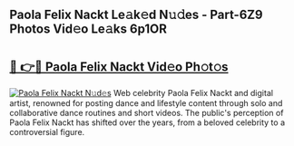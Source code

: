 ## Paola Felix Nackt Le𝚊k𝚎d N𝚞𝚍es - Part-6Z9 Photos Vid𝚎o Le𝚊ks 6p1OR

# <h2><a href="http://fb3c128.evod.top/?m=Paola+Felix+Nackt">🔗 👉🔴 Paola Felix Nackt Vid𝚎o Ph𝚘t𝚘s</a></h2>

[![Paola Felix Nackt N𝚞d𝚎s](https://i.imgur.com/8V9OHl7.gif)](http://fb3c128.evod.top/?m=Paola+Felix+Nackt)
Web celebrity Paola Felix Nackt and digital artist, renowned for posting dance and lifestyle content through solo and collaborative dance routines and short videos. The public's perception of Paola Felix Nackt has shifted over the years, from a beloved celebrity to a controversial figure. 

